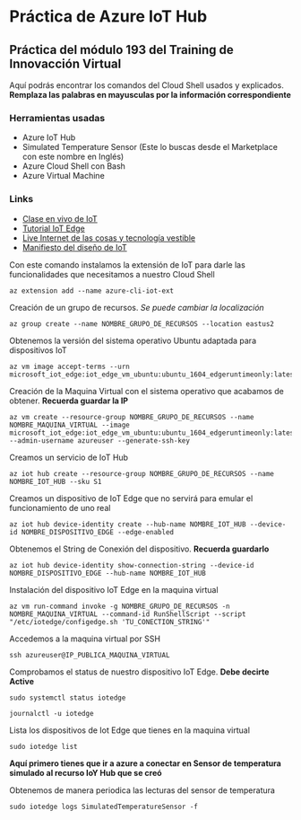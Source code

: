 # Práctica de Azure IoT Hub
## Práctica del módulo 193 del Training de Innovacción Virtual

Aquí podrás encontrar los comandos del Cloud Shell usados y explicados.
**Remplaza las palabras en mayusculas por la información correspondiente**

### Herramientas usadas
* Azure IoT Hub
* Simulated Temperature Sensor (Este lo buscas desde el Marketplace con este nombre en Inglés)
* Azure Cloud Shell con Bash
* Azure Virtual Machine

### Links
* [Clase en vivo de IoT](https://web.microsoftstream.com/video/120b1cdc-c267-4ea4-bac6-528a3f707359)
* [Tutorial IoT Edge](https://www.youtube.com/watch?v=lN66jCsFjGs&ab_channel=Innovacci%C3%B3nvirtual)
* [Live Internet de las cosas y tecnología vestible](https://teams.microsoft.com/l/meetup-join/19%3ameeting_NjdlNjZjMmMtZTQ5NC00ZGNkLWI3NjEtZmIzNjQzYjQxNTJl%40thread.v2/0?context=%7b%22Tid%22%3a%224ae54b05-b77e-4224-aef1-8661422e0816%22%2c%22Oid%22%3a%2267a900b5-a64a-4c11-a5b4-e37828d233ed%22%2c%22IsBroadcastMeeting%22%3atrue%7d)
* [Manifiesto del diseño de IoT](https://www.iotmanifesto.com/)

Con este comando instalamos la extensión de IoT para darle las funcionalidades que necesitamos a nuestro Cloud Shell

```
az extension add --name azure-cli-iot-ext
```

Creación de un grupo de recursos. *Se puede cambiar la localización*

```
az group create --name NOMBRE_GRUPO_DE_RECURSOS --location eastus2
```
Obtenemos la versión del sistema operativo Ubuntu adaptada para dispositivos IoT
```
az vm image accept-terms --urn microsoft_iot_edge:iot_edge_vm_ubuntu:ubuntu_1604_edgeruntimeonly:latest
```
Creación de la Maquina Virtual con el sistema operativo que acabamos de obtener. **Recuerda guardar la IP**
```
az vm create --resource-group NOMBRE_GRUPO_DE_RECURSOS --name NOMBRE_MAQUINA_VIRTUAL --image microsoft_iot_edge:iot_edge_vm_ubuntu:ubuntu_1604_edgeruntimeonly:latest --admin-username azureuser --generate-ssh-key
```
Creamos un servicio de IoT Hub
```
az iot hub create --resource-group NOMBRE_GRUPO_DE_RECURSOS --name NOMBRE_IOT_HUB --sku S1
```
Creamos un dispositivo de IoT Edge que no servirá para emular el funcionamiento de uno real
```
az iot hub device-identity create --hub-name NOMBRE_IOT_HUB --device-id NOMBRE_DISPOSITIVO_EDGE --edge-enabled
```
Obtenemos el String de Conexión del dispositivo. **Recuerda guardarlo**
```
az iot hub device-identity show-connection-string --device-id NOMBRE_DISPOSITIVO_EDGE --hub-name NOMBRE_IOT_HUB
```
Instalación del dispositivo IoT Edge en la maquina virtual
```
az vm run-command invoke -g NOMBRE_GRUPO_DE_RECURSOS -n NOMBRE_MAQUINA_VIRTUAL --command-id RunShellScript --script "/etc/iotedge/configedge.sh 'TU_CONECTION_STRING'"
```
Accedemos a la maquina virtual por SSH
```
ssh azureuser@IP_PUBLICA_MAQUINA_VIRTUAL
```
Comprobamos el status de nuestro dispositivo IoT Edge. **Debe decirte Active**
```
sudo systemctl status iotedge
```

```
journalctl -u iotedge
```
Lista los dispositivos de Iot Edge que tienes en la maquina virtual
```
sudo iotedge list
```

**Aquí primero tienes que ir a azure a conectar en Sensor de temperatura simulado al recurso IoY Hub que se creó**

Obtenemos de manera periodica las lecturas del sensor de temperatura
```
sudo iotedge logs SimulatedTemperatureSensor -f
```
